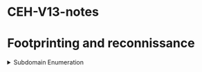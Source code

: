 # CEH-V13-notes
# Footprinting and reconnissance

<details>
<summary>Subdomain Enumeration</summary>
```console
:~$ site:example.com -inurl:www
```
</details>  








